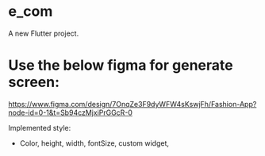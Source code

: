 # e_com

A new Flutter project.

# Use the below figma for generate screen:
https://www.figma.com/design/7OnqZe3F9dyWFW4sKswjFh/Fashion-App?node-id=0-1&t=Sb94czMjxiPrGGcR-0

Implemented style:
- Color, height, width, fontSize, custom widget,
